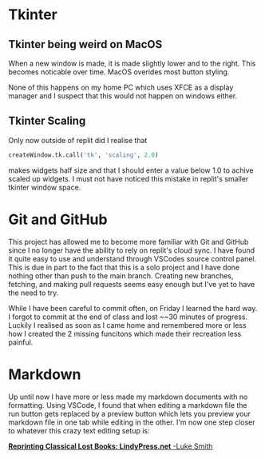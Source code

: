 <h1>Tkinter</h1>
<h2>Tkinter being weird on MacOS</h2>
When a new window is made, it is made slightly lower and to the right. This becomes noticable over time.
MacOS overides most button styling.

None of this happens on my home PC which uses XFCE as a display manager and I suspect that this would not happen on windows either.

<h2>Tkinter Scaling</h2>
Only now outside of replit did I realise that 

```python
createWindow.tk.call('tk', 'scaling', 2.0)
```
 makes widgets half size and that I should enter a value below 1.0 to achive scaled up widgets. I must not have noticed this mistake in replit's smaller tkinter window space.

<h1>Git and GitHub</h1>
This project has allowed me to become more familiar with Git and GitHub since I no longer have the ability to rely on replit's cloud sync. I have found it quite easy to use and understand through VSCodes source control panel. This is due in part to the fact that this is a solo project and I have done nothing other than push to the main branch. Creating new branches, fetching, and making pull requests seems easy enough but I've yet to have the need to try. 

While I have been careful to commit often, on Friday I learned the hard way. I forgot to commit at the end of class and lost ~~30 minutes of progress. Luckily I realised as soon as I came home and remembered more or less how I created the 2 missing funcitons which made their recreation less painful.

<h1>Markdown</h1>
Up until now I have more or less made my markdown documents with no formatting. Using VSCode, I found that when editing a markdown file the run button gets replaced by a preview button which lets you preview your markdown file in one tab while editing in the other. I'm now one step closer to whatever this crazy text editing setup is:

<a href="https://youtu.be/49ASUFQgWZE"><b>Reprinting Classical Lost Books: LindyPress.net</b> -Luke Smith<a>

